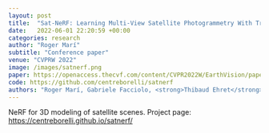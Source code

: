 ```yaml
---
layout: post
title:  "Sat-NeRF: Learning Multi-View Satellite Photogrammetry With Transient Objects and Shadow Modeling Using RPC Cameras"
date:   2022-06-01 22:20:59 +00:00
categories: research
author: "Roger Marí"
subtitle: "Conference paper"
venue: "CVPRW 2022"
image: /images/satnerf.png
paper: https://openaccess.thecvf.com/content/CVPR2022W/EarthVision/papers/Mari_Sat-NeRF_Learning_Multi-View_Satellite_Photogrammetry_With_Transient_Objects_and_Shadow_CVPRW_2022_paper.pdf
code: https://github.com/centreborelli/satnerf
authors: "Roger Marí, Gabriele Facciolo, <strong>Thibaud Ehret</strong>"
---
```

NeRF for 3D modeling of satellite scenes. Project page: https://centreborelli.github.io/satnerf/
